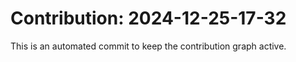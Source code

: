 # Contribution: 2024-12-25-17-32
This is an automated commit to keep the contribution graph active.
